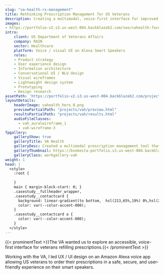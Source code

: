 ```yaml
---
slug: "va-health-rx-management"
title: Rethinking Prescription Management for US Veterans
description: Creating a multimodal, voice-first interface for improved service speed and accessibility
images:
- https://portfolio-v2.s3.us-west-004.backblazeb2.com/seo/vahealth-facebook.png
intro:
    client: US Department of Veterans Affairs
    company: RAIN
    sector: Healthcare
    platform: Voice / visual UI on Alexa Smart Speakers
    roles:
    - Product strategy
    - User experience design
    - Information architecture
    - Conversational UI / NLU design
    - Visual wireframes
    - Lightweight design system
    - Prototyping
    - Design research
assetPath: 'https://portfolio-v2.s3.us-west-004.backblazeb2.com/projects/va-health/'
layoutDetails:
    headerImage: vahealth_hero_0.png
    previewPartialPath: "projects/vah/preview.html"
    resultsPartialPath: "projects/vah/results.html"
    audioFileClasses:
      - vah_auralwireframe_1
      - vah-wireframe-3
fpgallery:
    galleryShow: true
    galleryTitle: VA Health
    galleryDesc: Created a multimodal prescription management tool that improved time-on-task by 400%
    galleryThumbnail: https://bsebesta-portfolio.s3.us-west-004.backblazeb2.com/case-studies/thumbnail_vah_1.png
    galleryClass: workgallery-vah
weight: 1
head: |
  <style>
    :root {
        
    }
    main { margin-block-start: 0; }
    .casestudy__fullheader_wrapper,
    .casestudy__contactcard {
      background: linear-gradient(to bottom,  hsl(213,65%,19%) 0%,hsl(213,56%,30%) 100%);
      color: var(--color-accent-000);
    }
    .casestudy__contactcard a {
      color: var(--color-accent-000);
    }
  </style>
---
```


{{< prominentText >}}The VA wanted us to explore an accessible, voice-first interface for veterans refilling prescriptions.{{< /prominentText >}}

Working with the VA, I led UX / UI design on an Amazon Alexa voice app allowing US veterans to order their prescriptions in a safe, secure, and user-friendly experience on their smart speakers.